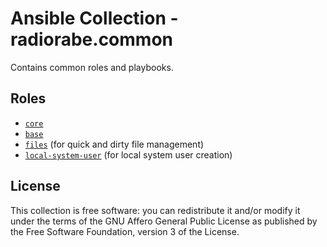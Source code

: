 # Ansible Collection - radiorabe.common

Contains common roles and playbooks.

## Roles

* [`core`](https://github.com/radiorabe/ansible-collection-common/tree/main/roles/core)
* [`base`](https://github.com/radiorabe/ansible-collection-common/tree/main/roles/base)
* [`files`](https://github.com/radiorabe/ansible-collection-common/tree/main/roles/files) (for quick and dirty file management)
* [`local-system-user`](https://github.com/radiorabe/ansible-collection-common/tree/main/roles/local-system-user) (for local system user creation)

## License

This collection is free software: you can redistribute it and/or modify it under the terms of the GNU Affero General Public License as published by the Free Software Foundation, version 3 of the License.
